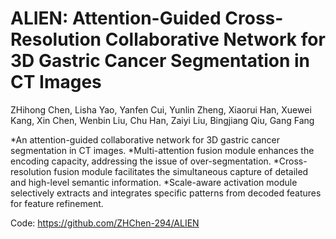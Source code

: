 # ALIEN: Attention-Guided Cross-Resolution Collaborative Network for 3D Gastric Cancer Segmentation in CT Images

ZHihong Chen, Lisha Yao, Yanfen Cui, Yunlin Zheng, Xiaorui Han, Xuewei Kang, Xin Chen, Wenbin Liu, Chu Han, Zaiyi Liu, Bingjiang Qiu, Gang Fang

*An attention-guided collaborative network for 3D gastric cancer segmentation in CT images.
*Multi-attention fusion module enhances the encoding capacity, addressing the issue of over-segmentation.
*Cross-resolution fusion module facilitates the simultaneous capture of detailed and high-level semantic information.
*Scale-aware activation module selectively extracts and integrates specific patterns from decoded features for feature refinement.

Code: https://github.com/ZHChen-294/ALIEN

